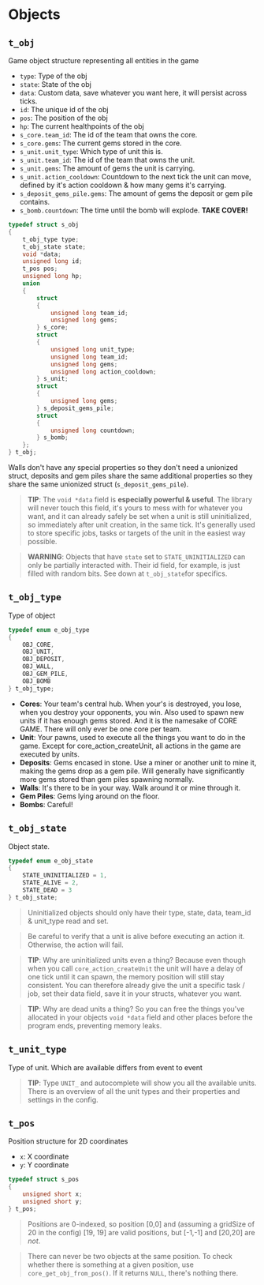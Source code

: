 # Objects

## `t_obj`

Game object structure representing all entities in the game

- `type`: Type of the obj
- `state`: State of the obj
- `data`: Custom data, save whatever you want here, it will persist across ticks.
- `id`: The unique id of the obj
- `pos`: The position of the obj
- `hp`: The current healthpoints of the obj
- `s_core.team_id`: The id of the team that owns the core.
- `s_core.gems`: The current gems stored in the core.
- `s_unit.unit_type`: Which type of unit this is.
- `s_unit.team_id`: The id of the team that owns the unit.
- `s_unit.gems`: The amount of gems the unit is carrying.
- `s_unit.action_cooldown`: Countdown to the next tick the unit can move, defined by it's action cooldown & how many gems it's carrying.
- `s_deposit_gems_pile.gems`: The amount of gems the deposit or gem pile contains.
- `s_bomb.countdown`: The time until the bomb will explode. **TAKE COVER!**

```c
typedef struct s_obj
{
	t_obj_type type;
	t_obj_state state;
	void *data;
	unsigned long id;
	t_pos pos;
	unsigned long hp;
	union
	{
		struct
		{
			unsigned long team_id;
			unsigned long gems;
		} s_core;
		struct
		{
			unsigned long unit_type;
			unsigned long team_id;
			unsigned long gems;
			unsigned long action_cooldown;
		} s_unit;
		struct
		{
			unsigned long gems;
		} s_deposit_gems_pile;
		struct
		{
			unsigned long countdown;
		} s_bomb;
	};
} t_obj;
```

Walls don't have any special properties so they don't need a unionized struct, deposits and gem piles share the same additional properties so they share the same unionized struct (`s_deposit_gems_pile`).

> **TIP**: The `void *data` field is **especially powerful & useful**. The library will never touch this field, it's yours to mess with for whatever you want, and it can already safely be set when a unit is still uninitialized, so immediately after unit creation, in the same tick. It's generally used to store specific jobs, tasks or targets of the unit in the easiest way possible.

> **WARNING**: Objects that have `state` set to `STATE_UNINITIALIZED` can only be partially interacted with. Their id field, for example, is just filled with random bits. See down at `t_obj_state`for specifics.

## `t_obj_type`

Type of object

```c
typedef enum e_obj_type
{
	OBJ_CORE,
	OBJ_UNIT,
	OBJ_DEPOSIT,
	OBJ_WALL,
	OBJ_GEM_PILE,
	OBJ_BOMB
} t_obj_type;
```

- **Cores**: Your team's central hub. When your's is destroyed, you lose, when you destroy your opponents, you win. Also used to spawn new units if it has enough gems stored. And it is the namesake of CORE GAME. There will only ever be one core per team.
- **Unit**: Your pawns, used to execute all the things you want to do in the game. Except for core_action_createUnit, all actions in the game are executed by units.
- **Deposits**: Gems encased in stone. Use a miner or another unit to mine it, making the gems drop as a gem pile. Will generally have significantly more gems stored than gem piles spawning normally.
- **Walls**: It's there to be in your way. Walk around it or mine through it.
- **Gem Piles**: Gems lying around on the floor.
- **Bombs**: Careful!

## `t_obj_state`

Object state.

```c
typedef enum e_obj_state
{
    STATE_UNINITIALIZED = 1,
	STATE_ALIVE = 2,
	STATE_DEAD = 3
} t_obj_state;
```

> Uninitialized objects should only have their type, state, data, team_id & unit_type read and set.

> Be careful to verify that a unit is alive before executing an action it. Otherwise, the action will fail.

> **TIP**: Why are uninitialized units even a thing? Because even though when you call `core_action_createUnit` the unit will have a delay of one tick until it can spawn, the memory position will still stay consistent. You can therefore already give the unit a specific task / job, set their data field, save it in your structs, whatever you want.

> **TIP**: Why are dead units a thing? So you can free the things you've allocated in your objects `void *data` field and other places before the program ends, preventing memory leaks.

## `t_unit_type`

Type of unit. Which are available differs from event to event

> **TIP**: Type `UNIT_` and autocomplete will show you all the available units. There is an overview of all the unit types and their properties and settings in the config.

## `t_pos`

Position structure for 2D coordinates

- `x`: X coordinate
- `y`: Y coordinate

```c
typedef struct s_pos
{
	unsigned short x;
	unsigned short y;
} t_pos;
```

> Positions are 0-indexed, so position [0,0] and (assuming a gridSize of 20 in the config) [19, 19] are valid positions, but [-1,-1] and [20,20] are *not*.

> There can never be two objects at the same position. To check whether there is something at a given position, use `core_get_obj_from_pos()`. If it returns `NULL`, there's nothing there.
